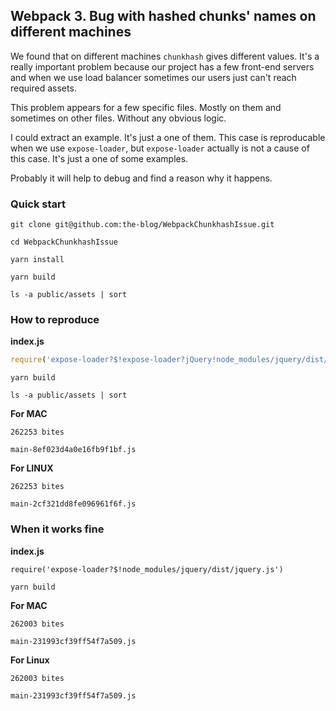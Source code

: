 ## Webpack 3. Bug with hashed chunks' names on different machines

We found that on different machines `chunkhash` gives different values. It's a really important problem because our project has a few front-end servers and when we use load balancer sometimes our users just can't reach required assets.

This problem appears for a few specific files. Mostly on them and sometimes on other files. Without any obvious logic.

I could extract an example. It's just a one of them. This case is reproducable when we use `expose-loader`, but `expose-loader` actually is not a cause of this case. It's just a one of some examples.

Probably it will help to debug and find a reason why it happens.

### Quick start

```
git clone git@github.com:the-blog/WebpackChunkhashIssue.git

cd WebpackChunkhashIssue

yarn install

yarn build

ls -a public/assets | sort
```

### How to reproduce

**index.js**

```js
require('expose-loader?$!expose-loader?jQuery!node_modules/jquery/dist/jquery.js')
```

```
yarn build
```

```
ls -a public/assets | sort
```

**For MAC**

`262253 bites`

```
main-8ef023d4a0e16fb9f1bf.js
```

**For LINUX**

`262253 bites`

```
main-2cf321dd8fe096961f6f.js
```

### When it works fine

**index.js**

```
require('expose-loader?$!node_modules/jquery/dist/jquery.js')
```

```
yarn build
```

**For MAC**

`262003 bites`

`main-231993cf39ff54f7a509.js`

**For Linux**

`262003 bites`

`main-231993cf39ff54f7a509.js`

